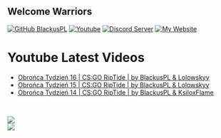 ## Welcome Warriors
[![GitHub BlackusPL](https://img.shields.io/github/followers/BlackusPL?color=26a0da&label=GitHub&style=for-the-badge&logo=github)](https://github.com/BlackusPL)
[![Youtube](https://img.shields.io/badge/Youtube-BlackusPL-26a0da?style=for-the-badge&logo=youtube)](https://youtube.com/c/BlackusPL)
[![Discord Server](https://img.shields.io/badge/Discord-Server-26a0da?style=for-the-badge&logo=Discord)](https://discord.link/WarriorsFrontline)
[![My Website](https://img.shields.io/badge/My%20Website-Here-26a0da?style=for-the-badge&logo=https://trigonometrical-sup.000webhostapp.com/wp-content/uploads/2021/11/b3a5359531eff2ede4a19f224cf3540fada9ad3b_full-removebg-preview.png)](https://blackuspl.github.io/DarknessAir)
# Youtube Latest Videos
<!-- YOUTUBE:START -->
- [Obrońca Tydzień 16 | CS:GO RipTide | by BlackusPL &amp; Lolowskyy](https://www.youtube.com/watch?v=fGQCLrblsE0)
- [Obrońca Tydzień 15 | CS:GO RipTide | by BlackusPL &amp; Lolowskyy](https://www.youtube.com/watch?v=6WH13uG0i6Q)
- [Obrońca Tydzień 14 | CS:GO RipTide | by BlackusPL &amp; KsiloxFlame](https://www.youtube.com/watch?v=TwMbtkU3wWg)
<!-- YOUTUBE:END -->
</br>

<img src="https://github-readme-stats.vercel.app/api?username=BlackusPL&theme=github_dark&title_color=26a0da&icon_color=26a0da&hide_border=true&custom_title=Github%20Stats&show_icons=true&include_all_commits=true"/>\
<img src="https://github-readme-stats.vercel.app/api/top-langs/?username=BlackusPL&theme=github_dark&title_color=26a0da&hide_border=true&custom_title=Most%20Used%20Languages&layout=compact&card_width=445"/>
